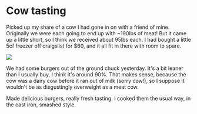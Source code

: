 # Cow tasting

Picked up my share of a cow I had gone in on with a friend of mine. Originally
we were each going to end up with ~190lbs of meat! But it came up a little
short, so I think we received about 95lbs each. I had bought a little 5cf
freezer off craigslist for $60, and it all fit in there with room to spare.

[![](http://1.bp.blogspot.com/-kXr6tiIo06E/Vijllh_7z4I/AAAAAAAAEos/KUQVIvsozlo/s320/20151021_193809.jpg)](http://1.bp.blogspot.com/-kXr6tiIo06E/Vijllh_7z4I/AAAAAAAAEos/KUQVIvsozlo/s1600/20151021_193809.jpg)

We had some burgers out of the ground chuck yesterday. It's a bit leaner than I
usually buy, I think it's around 90%. That makes sense, because the cow was a
dairy cow before it ran out of milk (sorry cow!), so I suppose it wouldn't be as
disgustingly overweight as a meat cow.

Made delicious burgers, really fresh tasting. I cooked them the usual way, in
the cast iron, smashed style.
